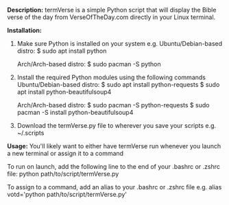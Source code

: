 **Description:**
termVerse is a simple Python script that will display the Bible verse of the day from VerseOfTheDay.com directly in your Linux terminal.

**Installation:**
  1. Make sure Python is installed on your system
     e.g.
     Ubuntu/Debian-based distro:
     $ sudo apt install python
  
     Arch/Arch-based distro:
     $ sudo pacman -S python
  
  2. Install the required Python modules using the following commands
     Ubuntu/Debian-based distro:
     $ sudo apt install python-requests
     $ sudo apt install python-beautifulsoup4
  
     Arch/Arch-based distro:
     $ sudo pacman -S python-requests
     $ sudo pacman -S install python-beautifulsoup4

   3. Download the termVerse.py file to wherever you save your scripts e.g. ~/.scripts

**Usage:**
  You'll likely want to either have termVerse run whenever you launch a new terminal or assign it to a command

  To run on launch, add the following line to the end of your .bashrc or .zshrc file:
  python path/to/script/termVerse.py

  To assign to a command, add an alias to your .bashrc or .zshrc file
  e.g.
  alias votd='python path/to/script/termVerse.py'
